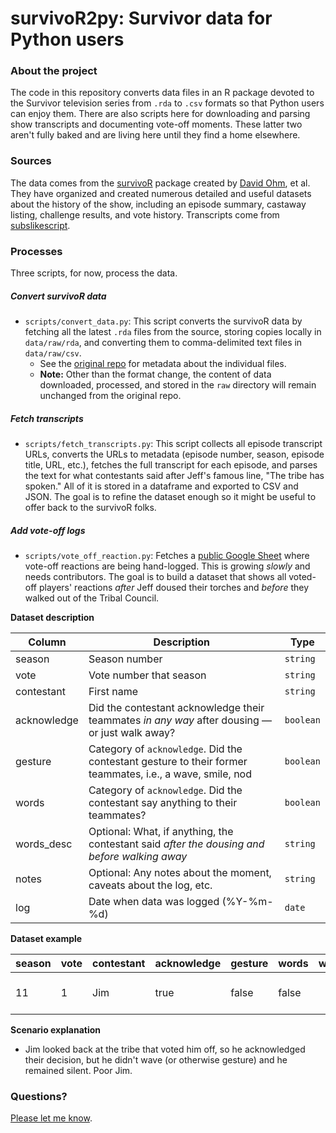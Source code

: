 # survivoR2py: Survivor data for Python users

### About the project

The code in this repository converts data files in an R package devoted to the Survivor television series from `.rda` to `.csv` formats so that Python users can enjoy them. There are also scripts here for downloading and parsing show transcripts and documenting vote-off moments. These latter two aren't fully baked and are living here until they find a home elsewhere.

### Sources

The data comes from the [survivoR](https://github.com/doehm/survivoR) package created by [David Ohm](https://github.com/doehm), et al. They have organized and created numerous detailed and useful datasets about the history of the show, including an episode summary, castaway listing, challenge results, and vote history. Transcripts come from [subslikescript](https://subslikescript.com/series/Survivor-239195).

### Processes

Three scripts, for now, process the data.

##### Convert survivoR data

- `scripts/convert_data.py`: This script converts the survivoR data by fetching all the latest `.rda` files from the source, storing copies locally in `data/raw/rda`, and converting them to comma-delimited text files in `data/raw/csv`.
    - See the [original repo](https://github.com/doehm/survivoR/blob/master/README.md) for metadata about the individual files.
    - **Note:** Other than the format change, the content of data downloaded, processed, and stored in the `raw` directory will remain unchanged from the original repo.

##### Fetch transcripts

- `scripts/fetch_transcripts.py`: This script collects all episode transcript URLs, converts the URLs to metadata (episode number, season, episode title, URL, etc.), fetches the full transcript for each episode, and parses the text for what contestants said after Jeff's famous line, "The tribe has spoken." All of it is stored in a dataframe and exported to CSV and JSON. The goal is to refine the dataset enough so it might be useful to offer back to the survivoR folks.

##### Add vote-off logs

- `scripts/vote_off_reaction.py`: Fetches a [public Google Sheet](https://docs.google.com/spreadsheets/d/1nys0mCWArUCtPKYIVBrbjmv7eAWkmOce4cBlyHm8b0c/edit?usp=sharing) where vote-off reactions are being hand-logged. This is growing *slowly* and needs contributors. The goal is to build a dataset that shows all voted-off players' reactions *after* Jeff doused their torches and *before* they walked out of the Tribal Council.

**Dataset description**

| Column         | Description                                                                                               | Type    |
|----------------|-----------------------------------------------------------------------------------------------------------|---------|
| season         | Season number                                                                                             | `string`  |
| vote           | Vote number that season                                                                                   | `string`  |
| contestant     | First name                                                                                                | `string`  |
| acknowledge    | Did the contestant acknowledge their teammates *in any way* after dousing — or just walk away?              | `boolean` |
| gesture        | Category of `acknowledge`. Did the contestant gesture to their former teammates, i.e., a wave, smile, nod  | `boolean` |
| words          | Category of `acknowledge`. Did the contestant say anything to their teammates?                            | `boolean` |
| words_desc     | Optional: What, if anything, the contestant said *after the dousing and before walking away*              | `string`  |
| notes          | Optional: Any notes about the moment, caveats about the log, etc.                                         | `string`  |
| log            | Date when data was logged (%Y-%m-%d)                                                                      | `date`    |

**Dataset example**

| season | vote | contestant | acknowledge | gesture | words | words_desc | notes | log        |
|--------|------|------------|-------------|---------|-------|------------|-------|------------|
| 11     | 1    | Jim       | true        | false   | false |       | Looked back silently  | 2024-06-04 |

**Scenario explanation**

- Jim looked back at the tribe that voted him off, so he acknowledged their decision, but he didn't wave (or otherwise gesture) and he remained silent. Poor Jim.

### Questions?

[Please let me know](mailto:mattstiles@gmail.com).
